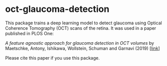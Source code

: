 # oct-glaucoma-detection
This package trains a deep learning model to detect glaucoma using Optical Coherence Tomography (OCT) scans of the retina. It was used in a paper published in PLOS One:

_A feature agnostic approach for glaucoma detection in OCT volumes_ by Maetschke, Antony, Ishikawa, Wollstein, Schuman and Garnavi (2019) [[link](https://journals.plos.org/plosone/article?id=10.1371/journal.pone.0219126)]

Please cite this paper if you use this package.
